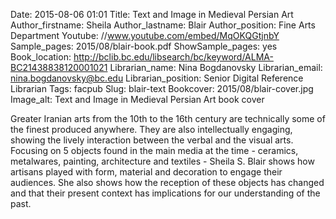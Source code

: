 Date: 2015-08-06 01:01
Title: Text and Image in Medieval Persian Art 
Author_firstname: Sheila 
Author_lastname: Blair
Author_position: Fine Arts Department
Youtube: //www.youtube.com/embed/MqOKQGtjnbY
Sample_pages: 2015/08/blair-book.pdf
ShowSample_pages: yes
Book_location: http://bclib.bc.edu/libsearch/bc/keyword/ALMA-BC21438838120001021
Librarian_name: Nina Bogdanovsky
Librarian_email: nina.bogdanovsky@bc.edu
Librarian_position: Senior Digital Reference Librarian
Tags: facpub
Slug: blair-text
Bookcover: 2015/08/blair-cover.jpg
Image_alt: Text and Image in Medieval Persian Art book cover

Greater Iranian arts from the 10th to the 16th century are technically some of the finest produced anywhere. They are also intellectually engaging, showing the lively interaction between the verbal and the visual arts. Focusing on 5 objects found in the main media at the time - ceramics, metalwares, painting, architecture and textiles - Sheila S. Blair shows how artisans played with form, material and decoration to engage their audiences. She also shows how the reception of these objects has changed and that their present context has implications for our understanding of the past. 
